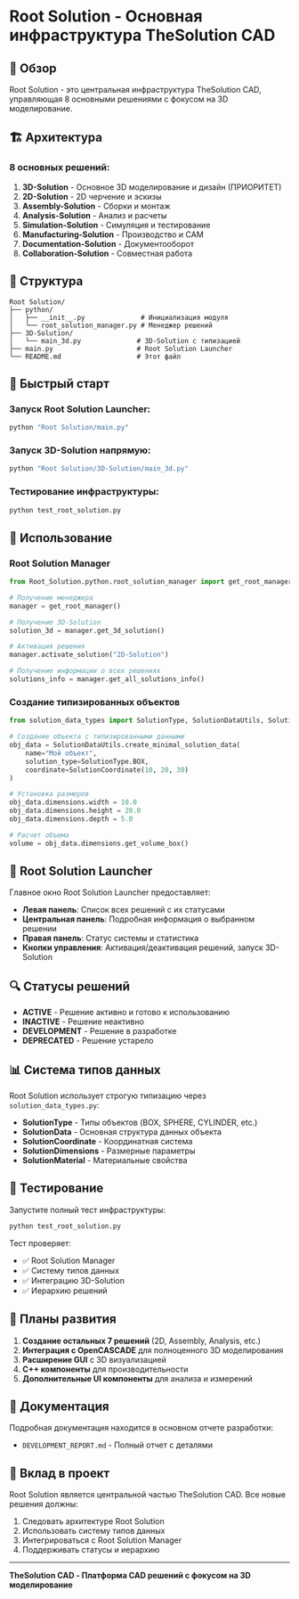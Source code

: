 # Root Solution - Основная инфраструктура TheSolution CAD

## 🎯 Обзор

Root Solution - это центральная инфраструктура TheSolution CAD, управляющая 8 основными решениями с фокусом на 3D моделирование.

## 🏗️ Архитектура

### 8 основных решений:

1. **3D-Solution** - Основное 3D моделирование и дизайн (ПРИОРИТЕТ)
2. **2D-Solution** - 2D черчение и эскизы
3. **Assembly-Solution** - Сборки и монтаж
4. **Analysis-Solution** - Анализ и расчеты
5. **Simulation-Solution** - Симуляция и тестирование
6. **Manufacturing-Solution** - Производство и CAM
7. **Documentation-Solution** - Документооборот
8. **Collaboration-Solution** - Совместная работа

## 📁 Структура

```
Root Solution/
├── python/
│   ├── __init__.py              # Инициализация модуля
│   └── root_solution_manager.py # Менеджер решений
├── 3D-Solution/
│   └── main_3d.py              # 3D-Solution с типизацией
├── main.py                     # Root Solution Launcher
└── README.md                   # Этот файл
```

## 🚀 Быстрый старт

### Запуск Root Solution Launcher:
```bash
python "Root Solution/main.py"
```

### Запуск 3D-Solution напрямую:
```bash
python "Root Solution/3D-Solution/main_3d.py"
```

### Тестирование инфраструктуры:
```bash
python test_root_solution.py
```

## 🔧 Использование

### Root Solution Manager
```python
from Root_Solution.python.root_solution_manager import get_root_manager

# Получение менеджера
manager = get_root_manager()

# Получение 3D-Solution
solution_3d = manager.get_3d_solution()

# Активация решения
manager.activate_solution("2D-Solution")

# Получение информации о всех решениях
solutions_info = manager.get_all_solutions_info()
```

### Создание типизированных объектов
```python
from solution_data_types import SolutionType, SolutionDataUtils, SolutionCoordinate

# Создание объекта с типизированными данными
obj_data = SolutionDataUtils.create_minimal_solution_data(
    name="Мой объект",
    solution_type=SolutionType.BOX,
    coordinate=SolutionCoordinate(10, 20, 30)
)

# Установка размеров
obj_data.dimensions.width = 10.0
obj_data.dimensions.height = 20.0
obj_data.dimensions.depth = 5.0

# Расчет объема
volume = obj_data.dimensions.get_volume_box()
```

## 🎨 Root Solution Launcher

Главное окно Root Solution Launcher предоставляет:

- **Левая панель**: Список всех решений с их статусами
- **Центральная панель**: Подробная информация о выбранном решении
- **Правая панель**: Статус системы и статистика
- **Кнопки управления**: Активация/деактивация решений, запуск 3D-Solution

## 🔍 Статусы решений

- **ACTIVE** - Решение активно и готово к использованию
- **INACTIVE** - Решение неактивно
- **DEVELOPMENT** - Решение в разработке
- **DEPRECATED** - Решение устарело

## 📊 Система типов данных

Root Solution использует строгую типизацию через `solution_data_types.py`:

- **SolutionType** - Типы объектов (BOX, SPHERE, CYLINDER, etc.)
- **SolutionData** - Основная структура данных объекта
- **SolutionCoordinate** - Координатная система
- **SolutionDimensions** - Размерные параметры
- **SolutionMaterial** - Материальные свойства

## 🧪 Тестирование

Запустите полный тест инфраструктуры:
```bash
python test_root_solution.py
```

Тест проверяет:
- ✅ Root Solution Manager
- ✅ Систему типов данных
- ✅ Интеграцию 3D-Solution
- ✅ Иерархию решений

## 🔮 Планы развития

1. **Создание остальных 7 решений** (2D, Assembly, Analysis, etc.)
2. **Интеграция с OpenCASCADE** для полноценного 3D моделирования
3. **Расширение GUI** с 3D визуализацией
4. **C++ компоненты** для производительности
5. **Дополнительные UI компоненты** для анализа и измерений

## 📝 Документация

Подробная документация находится в основном отчете разработки:
- `DEVELOPMENT_REPORT.md` - Полный отчет с деталями

## 🤝 Вклад в проект

Root Solution является центральной частью TheSolution CAD. Все новые решения должны:

1. Следовать архитектуре Root Solution
2. Использовать систему типов данных
3. Интегрироваться с Root Solution Manager
4. Поддерживать статусы и иерархию

---

**TheSolution CAD - Платформа CAD решений с фокусом на 3D моделирование**

